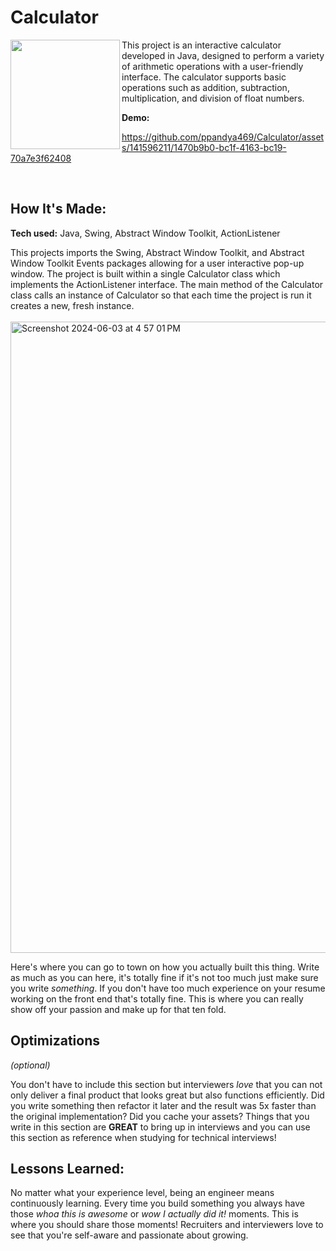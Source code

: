 # Calculator
<img align="left" width="175" src="https://github.com/ppandya469/Calculator/assets/141596211/6a3b3310-7a4e-46d9-aefa-b9903d37b2af" />

<p align="left"> This project is an interactive calculator developed in Java, designed to perform a variety of arithmetic operations with a user-friendly interface. The calculator supports basic operations such as addition, subtraction, multiplication, and division of float numbers. </p>


**Demo:**

https://github.com/ppandya469/Calculator/assets/141596211/1470b9b0-bc1f-4163-bc19-70a7e3f62408

<br>

## How It's Made:

**Tech used:** Java, Swing, Abstract Window Toolkit, ActionListener

This projects imports the Swing, Abstract Window Toolkit, and Abstract Window Toolkit Events packages allowing for a user interactive pop-up window. The project is built within a single Calculator class which implements the ActionListener interface. The main method of the Calculator class calls an instance of Calculator so that each time the project is run it creates a new, fresh instance. 
<br>
<br>
<img width="1010" alt="Screenshot 2024-06-03 at 4 57 01 PM" src="https://github.com/ppandya469/Calculator/assets/141596211/c57109c9-da0f-4d3a-b863-06127759978b">
<br>



Here's where you can go to town on how you actually built this thing. Write as much as you can here, it's totally fine if it's not too much just make sure you write *something*. If you don't have too much experience on your resume working on the front end that's totally fine. This is where you can really show off your passion and make up for that ten fold.
<br>


## Optimizations
*(optional)*

You don't have to include this section but interviewers *love* that you can not only deliver a final product that looks great but also functions efficiently. Did you write something then refactor it later and the result was 5x faster than the original implementation? Did you cache your assets? Things that you write in this section are **GREAT** to bring up in interviews and you can use this section as reference when studying for technical interviews!
<br>

## Lessons Learned:

No matter what your experience level, being an engineer means continuously learning. Every time you build something you always have those *whoa this is awesome* or *wow I actually did it!* moments. This is where you should share those moments! Recruiters and interviewers love to see that you're self-aware and passionate about growing.
